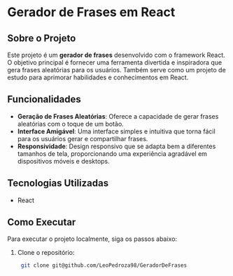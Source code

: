 # Gerador de Frases em React

## Sobre o Projeto

Este projeto é um **gerador de frases** desenvolvido com o framework React. O objetivo principal é fornecer uma ferramenta divertida e inspiradora que gera frases aleatórias para os usuários. Também serve como um projeto de estudo para aprimorar habilidades e conhecimentos em React.

## Funcionalidades

- **Geração de Frases Aleatórias**: Oferece a capacidade de gerar frases aleatórias com o toque de um botão.
- **Interface Amigável**: Uma interface simples e intuitiva que torna fácil para os usuários gerar e compartilhar frases.
- **Responsividade**: Design responsivo que se adapta bem a diferentes tamanhos de tela, proporcionando uma experiência agradável em dispositivos móveis e desktops.

## Tecnologias Utilizadas

- React

## Como Executar

Para executar o projeto localmente, siga os passos abaixo:

1. Clone o repositório:
   ```sh
    git clone git@github.com/LeoPedroza98/GeradorDeFrases
   ```
